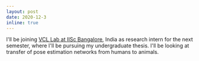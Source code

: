 ```yaml
---
layout: post
date: 2020-12-3
inline: true
---
```


I'll be joining <a href="http://visual-computing.in/home/" target="_blank">VCL Lab at IISc Bangalore</a>, India as research intern for the next semester, where I'll be pursuing my undergraduate thesis. I'll be looking at transfer of pose estimation networks from humans to animals. 